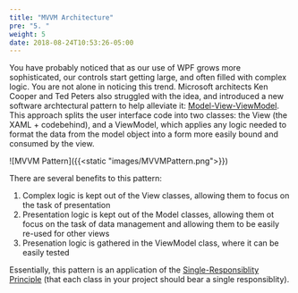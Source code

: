 ```yaml
---
title: "MVVM Architecture"
pre: "5. "
weight: 5
date: 2018-08-24T10:53:26-05:00
---
```


You have probably noticed that as our use of WPF grows more sophisticated, our controls start getting large, and often filled with complex logic.  You are not alone in noticing this trend.  Microsoft architects Ken Cooper and Ted Peters also struggled with the idea, and introduced a new software archtectural pattern to help alleviate it: [Model-View-ViewModel](https://en.wikipedia.org/wiki/Model%E2%80%93view%E2%80%93viewmodel).  This approach splits the user interface code into two classes: the View (the XAML + codebehind), and a ViewModel, which applies any logic needed to format the data from the model object into a form more easily bound and consumed by the view.

![MVVM Pattern]({{<static "images/MVVMPattern.png">}})

There are several benefits to this pattern:

1. Complex logic is kept out of the View classes, allowing them to focus on the task of presentation
2. Presentation logic is kept out of the Model classes, allowing them ot focus on the task of data management and allowing them to be easily re-used for other views
3. Presenation logic is gathered in the ViewModel class, where it can be easily tested

Essentially, this pattern is an application of the [Single-Responsiblity Principle](https://en.wikipedia.org/wiki/Single-responsibility_principle) (that each class in your project should bear a single responsiblity).
